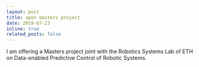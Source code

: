 ```yaml
---
layout: post
title: open masters project
date: 2019-07-23
inline: true
related_posts: false
---
```


I am offering a Masters project joint with the Robotics Systems Lab of ETH on Data-enabled Predictive Control of Robotic Systems.